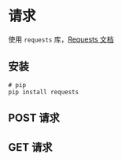 
# 请求

使用 `requests` 库，[Requests 文档 ](https://requests.pythonlang.cn/en/latest/)

## 安装

```shell
# pip
pip install requests
```

## POST 请求

## GET 请求

